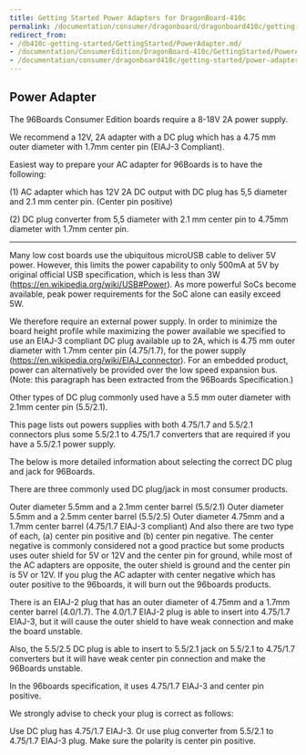 ```yaml
---
title: Getting Started Power Adapters for DragonBoard-410c
permalink: /documentation/consumer/dragonboard/dragonboard410c/getting-started/power-adapter.md.html
redirect_from:
- /db410c-getting-started/GettingStarted/PowerAdapter.md/
- /documentation/ConsumerEdition/DragonBoard-410c/GettingStarted/PowerAdapter.md.html
- /documentation/consumer/dragonboard410c/getting-started/power-adapter.md.html
---
```

## Power Adapter

The 96Boards Consumer Edition boards require a 8-18V 2A power supply.

We recommend a 12V, 2A adapter with a DC plug which has a 4.75 mm outer diameter with 1.7mm center pin (EIAJ-3 Compliant).

Easiest way to prepare your AC adapter for 96Boards is to have the following:

(1) AC adapter which has 12V 2A DC output with DC plug has 5,5 diameter and 2.1 mm center pin. (Center pin positive)

(2) DC plug converter from 5,5 diameter with 2.1 mm center pin to 4.75mm diameter with 1.7mm center pin.

***

Many low cost boards use the ubiquitous microUSB cable to deliver 5V power. However, this limits the power capability to only 500mA at 5V by original official USB specification, which is less than 3W (https://en.wikipedia.org/wiki/USB#Power). As more powerful SoCs become available, peak power requirements for the SoC alone can easily exceed 5W.

We therefore require an external power supply. In order to minimize the board height profile while maximizing the power available we specified to use an EIAJ-3 compliant DC plug available up to 2A, which is 4.75 mm outer diameter with 1.7mm center pin (4.75/1.7), for the power supply (https://en.wikipedia.org/wiki/EIAJ_connector). For an embedded product, power can alternatively be provided over the low speed expansion bus. (Note: this paragraph has been extracted from the 96Boards Specification.)

Other types of DC plug commonly used have a 5.5 mm outer diameter with 2.1mm center pin (5.5/2.1).

This page lists out powers supplies with both 4.75/1.7 and 5.5/2.1 connectors plus some 5.5/2.1 to 4.75/1.7 converters that are required if you have a 5.5/2.1 power supply.

The below is more detailed information about selecting the correct DC plug and jack for 96Boards.

There are three commonly used DC plug/jack in most consumer products.

Outer diameter 5.5mm and a 2.1mm center barrel (5.5/2.1)
Outer diameter 5.5mm and a 2.5mm center barrel (5.5/2.5)
Outer diameter 4.75mm and a 1.7mm center barrel (4.75/1.7 EIAJ-3 compliant)
And also there are two type of each, (a) center pin positive and (b) center pin negative. The center negative is commonly considered not a good practice but some products uses outer shield for 5V or 12V and the center pin for ground, while most of the AC adapters are opposite, the outer shield is ground and the center pin is 5V or 12V. If you plug the AC adapter with center negative which has outer positive to the 96boards, it will burn out the 96boards products.

There is an EIAJ-2 plug that has an outer diameter of 4.75mm and a 1.7mm center barrel (4.0/1.7). The 4.0/1.7 EIAJ-2 plug is able to insert into 4.75/1.7 EIAJ-3, but it will cause the outer shield to have weak connection and make the board unstable.

Also, the 5.5/2.5 DC plug is able to insert to 5.5/2.1 jack on 5.5/2.1 to 4.75/1.7 converters but it will have weak center pin connection and make the 96Boards unstable.

In the 96boards specification, it uses 4.75/1.7 EIAJ-3 and center pin positive.

We strongly advise to check your plug is correct as follows:

Use DC plug has 4.75/1.7 EIAJ-3.
Or use plug converter from 5.5/2.1 to 4.75/1.7 EIAJ-3 plug.
Make sure the polarity is center pin positive.
